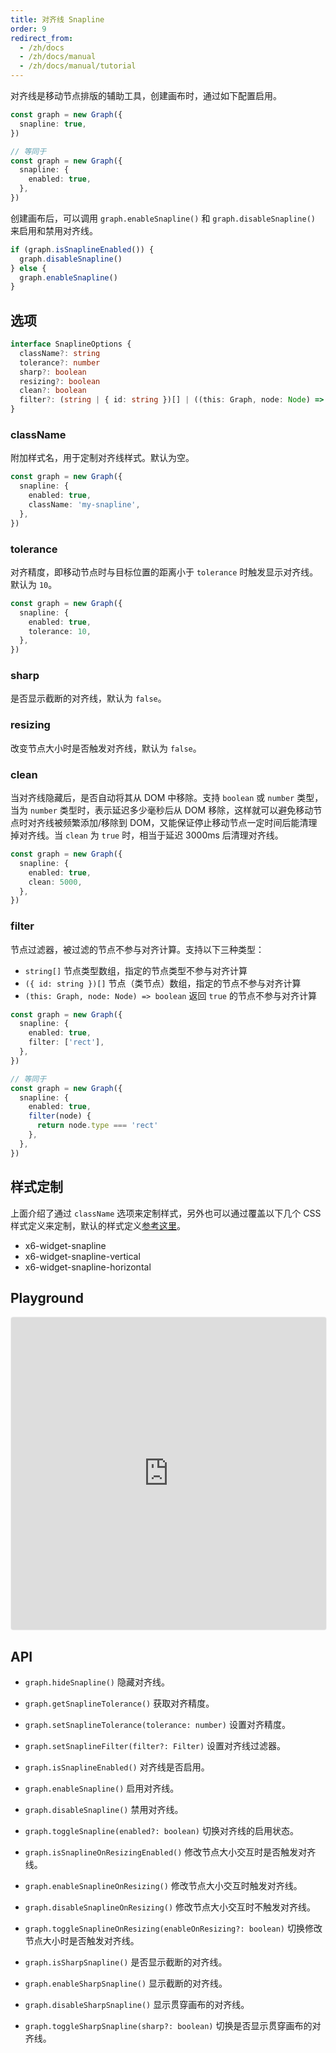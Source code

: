 ```yaml
---
title: 对齐线 Snapline
order: 9
redirect_from:
  - /zh/docs
  - /zh/docs/manual
  - /zh/docs/manual/tutorial
---
```


对齐线是移动节点排版的辅助工具，创建画布时，通过如下配置启用。

```ts
const graph = new Graph({
  snapline: true,
})

// 等同于
const graph = new Graph({
  snapline: {
    enabled: true,
  },
})
```

创建画布后，可以调用 `graph.enableSnapline()` 和 `graph.disableSnapline()` 来启用和禁用对齐线。

```ts
if (graph.isSnaplineEnabled()) {
  graph.disableSnapline()
} else {
  graph.enableSnapline()
}
```

## 选项

```ts
interface SnaplineOptions {
  className?: string
  tolerance?: number
  sharp?: boolean
  resizing?: boolean
  clean?: boolean
  filter?: (string | { id: string })[] | ((this: Graph, node: Node) => boolean)
}
```

### className

附加样式名，用于定制对齐线样式。默认为空。

```ts
const graph = new Graph({
  snapline: {
    enabled: true,
    className: 'my-snapline',
  },
})
```

### tolerance

对齐精度，即移动节点时与目标位置的距离小于 `tolerance` 时触发显示对齐线。默认为 `10`。

```ts
const graph = new Graph({
  snapline: {
    enabled: true,
    tolerance: 10,
  },
})
```

### sharp

是否显示截断的对齐线，默认为 `false`。

### resizing

改变节点大小时是否触发对齐线，默认为 `false`。

### clean

当对齐线隐藏后，是否自动将其从 DOM 中移除。支持 `boolean` 或 `number` 类型，当为 `number` 类型时，表示延迟多少毫秒后从 DOM 移除，这样就可以避免移动节点时对齐线被频繁添加/移除到 DOM，又能保证停止移动节点一定时间后能清理掉对齐线。当 `clean` 为 `true` 时，相当于延迟 3000ms 后清理对齐线。 

```ts
const graph = new Graph({
  snapline: {
    enabled: true,
    clean: 5000,
  },
})
```

### filter

节点过滤器，被过滤的节点不参与对齐计算。支持以下三种类型：

- `string[]`  节点类型数组，指定的节点类型不参与对齐计算
- `({ id: string })[]` 节点（类节点）数组，指定的节点不参与对齐计算
- `(this: Graph, node: Node) => boolean` 返回 `true` 的节点不参与对齐计算

```ts
const graph = new Graph({
  snapline: {
    enabled: true,
    filter: ['rect'],
  },
})

// 等同于
const graph = new Graph({
  snapline: {
    enabled: true,
    filter(node) {
      return node.type === 'rect'
    },
  },
})
```

## 样式定制

上面介绍了通过 `className` 选项来定制样式，另外也可以通过覆盖以下几个 CSS 样式定义来定制，默认的样式定义[参考这里](https://github.com/antvis/X6/blob/master/packages/x6/src/addon/snapline/index.less)。

- x6-widget-snapline
- x6-widget-snapline-vertical
- x6-widget-snapline-horizontal

## Playground



<iframe
     src="https://codesandbox.io/embed/x6-playground-snapline-rgymq?fontsize=14&hidenavigation=1&theme=light&view=preview"
     style="width:100%; height:500px; border:1px solid #f0f0f0; border-radius: 4px; overflow:hidden;"
     title="x6-playground-snapline"
     allow="accelerometer; ambient-light-sensor; camera; encrypted-media; geolocation; gyroscope; hid; microphone; midi; payment; usb; vr; xr-spatial-tracking"
     sandbox="allow-autoplay allow-forms allow-modals allow-popups allow-presentation allow-same-origin allow-scripts"
   ></iframe>

## API

- `graph.hideSnapline()` 隐藏对齐线。
- `graph.getSnaplineTolerance()` 获取对齐精度。
- `graph.setSnaplineTolerance(tolerance: number)` 设置对齐精度。 
- `graph.setSnaplineFilter(filter?: Filter)` 设置对齐线过滤器。

- `graph.isSnaplineEnabled()` 对齐线是否启用。
- `graph.enableSnapline()` 启用对齐线。
- `graph.disableSnapline()` 禁用对齐线。
- `graph.toggleSnapline(enabled?: boolean)` 切换对齐线的启用状态。

- `graph.isSnaplineOnResizingEnabled()` 修改节点大小交互时是否触发对齐线。
- `graph.enableSnaplineOnResizing()` 修改节点大小交互时触发对齐线。 
- `graph.disableSnaplineOnResizing()` 修改节点大小交互时不触发对齐线。 
- `graph.toggleSnaplineOnResizing(enableOnResizing?: boolean)` 切换修改节点大小时是否触发对齐线。 

- `graph.isSharpSnapline()` 是否显示截断的对齐线。
- `graph.enableSharpSnapline()` 显示截断的对齐线。
- `graph.disableSharpSnapline()` 显示贯穿画布的对齐线。
- `graph.toggleSharpSnapline(sharp?: boolean)` 切换是否显示贯穿画布的对齐线。
